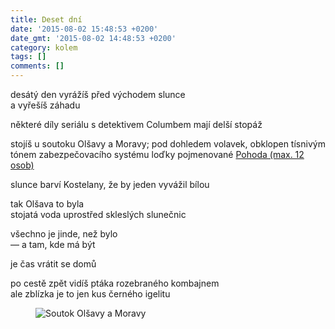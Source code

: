 ```yaml
---
title: Deset dní
date: '2015-08-02 15:48:53 +0200'
date_gmt: '2015-08-02 14:48:53 +0200'
category: kolem
tags: []
comments: []
---
```

<p>desátý den vyrážíš před východem slunce<br />
a vyřešíš záhadu</p>
<p>některé díly seriálu s detektivem Columbem mají delší stopáž</p>
<p>stojíš u soutoku Olšavy a Moravy; pod dohledem volavek, obklopen tísnivým tónem zabezpečovacího systému loďky pojmenované <a href="https://www.batakanal.cz/wp-content/uploads/2013/02/pohoda.jpg" target="_blank">Pohoda (max. 12 osob)</a></p>
<p>slunce barví Kostelany, že by jeden vyvážil bílou</p>
<p>tak Olšava to byla<br />
stojatá voda uprostřed skleslých slunečnic</p>
<p>všechno je jinde, než bylo<br />
— a tam, kde má být</p>
<p>je čas vrátit se domů</p>
<p>po cestě zpět vidíš ptáka rozebraného kombajnem<br />
ale zblízka je to jen kus černého igelitu</p>

<figure><img src="/assets/migrated/wp-uploads/2015/08/Screen-Shot-2015-08-02-at-16.13.29.png" alt="Soutok Olšavy a Moravy"></figure>
